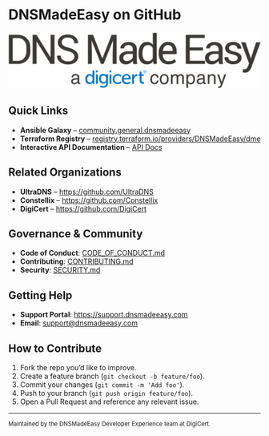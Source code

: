 # DNSMadeEasy on GitHub

![DNSMadeEasy Logo](https://raw.githubusercontent.com/DNSMadeEasy/.github/refs/heads/main/img/dnsme_logo.svg)

## Quick Links

- **Ansible Galaxy** – [community.general.dnsmadeeasy](https://docs.ansible.com/ansible/latest/collections/community/general/dnsmadeeasy_module.html)  
- **Terraform Registry** – [registry.terraform.io/providers/DNSMadeEasy/dme](https://registry.terraform.io/providers/DNSMadeEasy/dme)  
- **Interactive API Documentation** – [API Docs](https://api-docs.dnsmadeeasy.com/)  

## Related Organizations

- **UltraDNS**      – https://github.com/UltraDNS  
- **Constellix**    – https://github.com/Constellix  
- **DigiCert**      – https://github.com/DigiCert

## Governance & Community

- **Code of Conduct**: [CODE_OF_CONDUCT.md](https://github.com/DNSMadeEasy/.github/blob/main/CODE_OF_CONDUCT.md)  
- **Contributing**: [CONTRIBUTING.md](https://github.com/DNSMadeEasy/.github/blob/main/CONTRIBUTING.md)  
- **Security**: [SECURITY.md](https://github.com/DNSMadeEasy/.github/blob/main/SECURITY.md)  

## Getting Help

- **Support Portal**: https://support.dnsmadeeasy.com
- **Email**: support@dnsmadeeasy.com

## How to Contribute

1. Fork the repo you’d like to improve.  
2. Create a feature branch (`git checkout -b feature/foo`).  
3. Commit your changes (`git commit -m 'Add foo'`).  
4. Push to your branch (`git push origin feature/foo`).  
5. Open a Pull Request and reference any relevant issue.

---

<sup>Maintained by the DNSMadeEasy Developer Experience team at DigiCert.</sup>